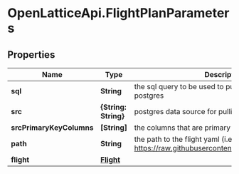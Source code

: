 # OpenLatticeApi.FlightPlanParameters

## Properties

Name | Type | Description | Notes
------------ | ------------- | ------------- | -------------
**sql** | **String** | the sql query to be used to pull cleaned data from postgres | [optional] 
**src** | **{String: String}** | postgres data source for pulling clean data | [optional] 
**srcPrimaryKeyColumns** | **[String]** | the columns that are primary keys in the cleaned data | [optional] 
**path** | **String** | the path to the flight yaml (i.e. https://raw.githubusercontent.com/pathToFlight.yaml) | [optional] 
**flight** | [**Flight**](Flight.md) |  | [optional] 


